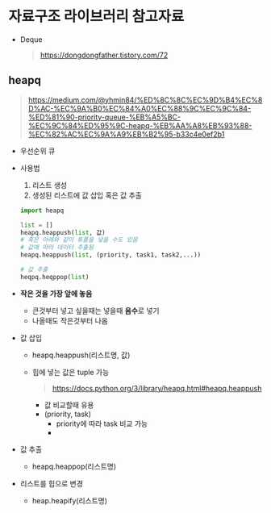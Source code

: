 # 자료구조 라이브러리 참고자료

- Deque
	
	> https://dongdongfather.tistory.com/72



## heapq

> https://medium.com/@yhmin84/%ED%8C%8C%EC%9D%B4%EC%8D%AC-%EC%9A%B0%EC%84%A0%EC%88%9C%EC%9C%84-%ED%81%90-priority-queue-%EB%A5%BC-%EC%9C%84%ED%95%9C-heapq-%EB%AA%A8%EB%93%88-%EC%82%AC%EC%9A%A9%EB%B2%95-b33c4e0ef2b1

- 우선순위 큐

- 사용법

  1. 리스트 생성
  2. 생성된 리스트에 값 삽입 혹은 값 추출

  ```python
  import heapq
  
  list = []
  heapq.heappush(list, 값)
  # 혹은 아래와 같이 튜플을 넣을 수도 있음
  # 값에 따라 데이터 추출됨
  heapq.heappush(list, (priority, task1, task2,...))
  
  # 값 추출
  heqpq.heqppop(list)
  ```

  

- **작은 것을 가장 앞에 놓음**

  - 큰것부터 넣고 싶을때는 넣을때 **음수**로 넣기
  - 나올때도 작은것부터 나옴

- 값 삽입

  - heapq.heappush(리스트명, 값)

  - 힙에 넣는 값은 tuple 가능

    > https://docs.python.org/3/library/heapq.html#heapq.heappush

    - 값 비교할때 유용
    - (priority, task)
      - priority에 따라 task 비교 가능
      - 

- 값 추출

  - heapq.heappop(리스트명)

- 리스트를 힙으로 변경
  
  - heap.heapify(리스트명)